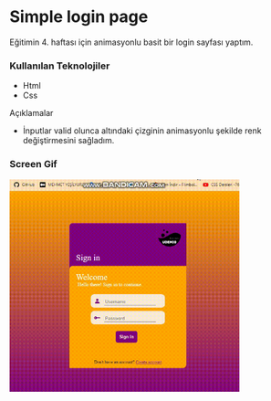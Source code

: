# Simple login page
Eğitimin 4. haftası için animasyonlu basit bir login sayfası yaptım.
### Kullanılan Teknolojiler
* Html 
* Css

Açıklamalar

* İnputlar valid olunca altındaki çizginin animasyonlu şekilde renk değiştirmesini sağladım. 

<h3>Screen Gif</h3>
<img width=80% src="screen.gif">
